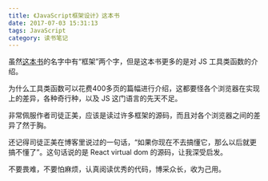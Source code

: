 ```yaml
---
title: 《JavaScript框架设计》这本书
date: 2017-07-03 15:31:13
tags: JavaScript
category: 读书笔记
---
```

虽然[这本书](https://book.douban.com/subject/25858070/)的名字中有“框架”两个字，但是这本书更多的是对 JS 工具类函数的介绍。

为什么工具类函数可以花费400多页的篇幅进行介绍，这都要怪各个浏览器在实现上的差异，各种奇行种，以及 JS 这门语言的先天不足。

非常佩服作者司徒正美，应该是读过许多框架的源码，而且对各个浏览器之间的差异了然于胸。

还记得司徒正美在博客里说过的一句话，“如果你现在不去搞懂它，那么以后就更搞不懂了”。这句话说的是 React virtual dom 的源码，让我深受启发。

不要畏难，不要怕麻烦，认真阅读优秀的代码，博采众长，收为己用。